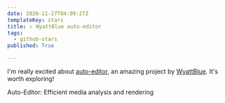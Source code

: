 ```yaml
---
date: 2020-11-27T04:09:27Z
templateKey: stars
title: ⭐ WyattBlue auto-editor
tags:
  - github-stars
published: True

---
```


I'm really excited about [auto-editor](https://github.com/WyattBlue/auto-editor), an amazing project by [WyattBlue](https://github.com/WyattBlue). It's worth exploring!

Auto-Editor: Efficient media analysis and rendering
